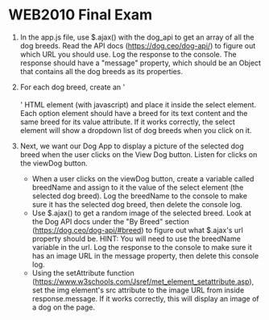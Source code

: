 # WEB2010 Final Exam

1. In the app.js file, use $.ajax() with the dog_api to get an array of all the dog breeds. Read the API docs (https://dog.ceo/dog-api/) to figure out which URL you should use. Log the response to the console. The response should have a "message" property, which should be an Object that contains all the dog breeds as its properties.

2. For each dog breed, create an '<option value=""></option>' HTML element (with javascript) and place it inside the select element. Each option element should have a breed for its text content and the same breed for its value attribute. If it works correctly, the select element will show a dropdown list of dog breeds when you click on it.

3. Next, we want our Dog App to display a picture of the selected dog breed when the user clicks on the View Dog button. Listen for clicks on the viewDog button.
    - When a user clicks on the viewDog button, create a variable called breedName and assign to it the value of the select element (the selected dog breed). Log the breedName to the console to make sure it has the selected dog breed, then delete the console log.
    - Use $.ajax() to get a random image of the selected breed. Look at the Dog API docs under the "By Breed" section (https://dog.ceo/dog-api/#breed) to figure out what $.ajax's url property should be. HINT: You will need to use the breedName variable in the url. Log the response to the console to make sure it has an image URL in the message property, then delete this console log.
    - Using the setAttribute function (https://www.w3schools.com/Jsref/met_element_setattribute.asp), set the img element's src attribute to the image URL from inside response.message. If it works correctly, this will display an image of a dog on the page.
